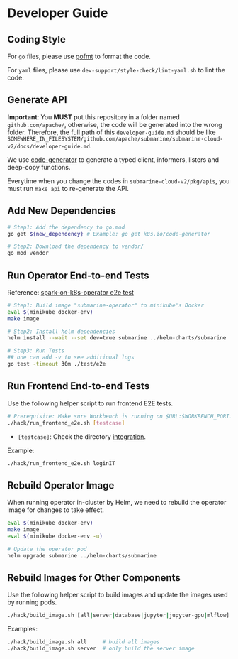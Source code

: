 <!--
  Licensed to the Apache Software Foundation (ASF) under one or more
  contributor license agreements.  See the NOTICE file distributed with
  this work for additional information regarding copyright ownership.
  The ASF licenses this file to You under the Apache License, Version 2.0
  (the "License"); you may not use this file except in compliance with
  the License.  You may obtain a copy of the License at

     http://www.apache.org/licenses/LICENSE-2.0

  Unless required by applicable law or agreed to in writing, software
  distributed under the License is distributed on an "AS IS" BASIS,
  WITHOUT WARRANTIES OR CONDITIONS OF ANY KIND, either express or implied.
  See the License for the specific language governing permissions and
  limitations under the License.
-->

# Developer Guide

## Coding Style

For `go` files, please use [gofmt](https://golang.org/pkg/cmd/gofmt/) to format the code.

For `yaml` files, please use `dev-support/style-check/lint-yaml.sh` to lint the code.

## Generate API

**Important**: You **MUST** put this repository in a folder named `github.com/apache/`, otherwise, the code will be generated into the wrong folder. Therefore, the full path of this `developer-guide.md` should be like `SOMEWHERE_IN_FILESYSTEM/github.com/apache/submarine/submarine-cloud-v2/docs/developer-guide.md`.

We use [code-generator](https://github.com/kubernetes/code-generator) to generate a typed client, informers, listers and deep-copy functions.

Everytime when you change the codes in `submarine-cloud-v2/pkg/apis`, you must run `make api` to re-generate the API.

## Add New Dependencies

```bash
# Step1: Add the dependency to go.mod
go get ${new_dependency} # Example: go get k8s.io/code-generator

# Step2: Download the dependency to vendor/
go mod vendor
```

## Run Operator End-to-end Tests

Reference: [spark-on-k8s-operator e2e test](https://github.com/GoogleCloudPlatform/spark-on-k8s-operator/tree/master/test/e2e)

```bash
# Step1: Build image "submarine-operator" to minikube's Docker
eval $(minikube docker-env)
make image

# Step2: Install helm dependencies
helm install --wait --set dev=true submarine ../helm-charts/submarine

# Step3: Run Tests
## one can add -v to see additional logs
go test -timeout 30m ./test/e2e
```

## Run Frontend End-to-end Tests

Use the following helper script to run frontend E2E tests.

```bash
# Prerequisite: Make sure Workbench is running on $URL:$WORKBENCH_PORT.
./hack/run_frontend_e2e.sh [testcase]
```

- `[testcase]`: Check the directory [integration](../../submarine-test/test-e2e/src/test/java/org/apache/submarine/integration/).

Example:

```bash
./hack/run_frontend_e2e.sh loginIT
```

## Rebuild Operator Image

When running operator in-cluster by Helm, we need to rebuild the operator image for changes to take effect.

```bash
eval $(minikube docker-env)
make image
eval $(minikube docker-env -u)

# Update the operator pod
helm upgrade submarine ../helm-charts/submarine
```

## Rebuild Images for Other Components

Use the following helper script to build images and update the images used by running pods.

```bash
./hack/build_image.sh [all|server|database|jupyter|jupyter-gpu|mlflow]
```

Examples:

```bash
./hack/build_image.sh all     # build all images
./hack/build_image.sh server  # only build the server image
```
